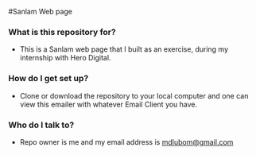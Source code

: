 #Sanlam 
Web page
### What is this repository for? ###

* This is a Sanlam web page that I built as an exercise, during my internship with Hero Digital.
### How do I get set up? ###

* Clone or download the repository to your local computer and one can view this emailer with whatever Email Client you have. 
### Who do I talk to? ###

* Repo owner is me and my email address is mdlubom@gmail.com
